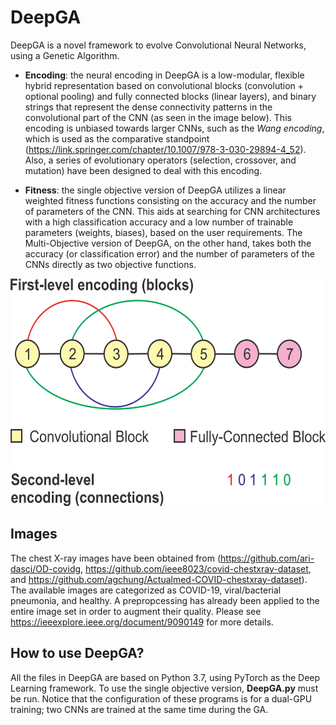 # DeepGA
DeepGA is a novel framework to evolve Convolutional Neural Networks, using a Genetic Algorithm.  

* **Encoding**: the neural encoding in DeepGA is a low-modular, flexible hybrid representation based on convolutional blocks (convolution + optional pooling) and fully connected blocks (linear layers), and binary strings that represent the dense connectivity patterns in the convolutional part of the CNN (as seen in the image below). This encoding is unbiased towards larger CNNs, such as the *Wang encoding*, which is used as the comparative standpoint \(https://link.springer.com/chapter/10.1007/978-3-030-29894-4_52). Also, a series of evolutionary operators (selection, crossover, and mutation) have been designed to deal with this encoding.


* **Fitness**: the single objective version of DeepGA utilizes a linear weighted fitness functions consisting on the accuracy and the number of parameters of the CNN. This aids at searching for CNN architectures with a high classification accuracy and a low number of trainable parameters (weights, biases), based on the user requirements. The Multi-Objective version of DeepGA, on the other hand, takes both the accuracy (or classification error) and the number of parameters of the CNNs directly as two objective functions.
 
<img src="Images/NewEncoding.png" width="581" height="364">

## Images

The chest X-ray images have been obtained from (https://github.com/ari-dasci/OD-covidg, https://github.com/ieee8023/covid-chestxray-dataset, and https://github.com/agchung/Actualmed-COVID-chestxray-dataset). The available images are categorized as COVID-19, viral/bacterial pneumonia, and healthy. A prepropcessing has already been applied to the entire image set in order to augment their quality. Please see https://ieeexplore.ieee.org/document/9090149 for more details.

## How to use DeepGA?

All the files in DeepGA are based on Python 3.7, using PyTorch as the Deep Learning framework. To use the single objective version, **DeepGA.py** must be run. Notice that the configuration of these programs is for a dual-GPU training; two CNNs are trained at the same time during the GA. 
